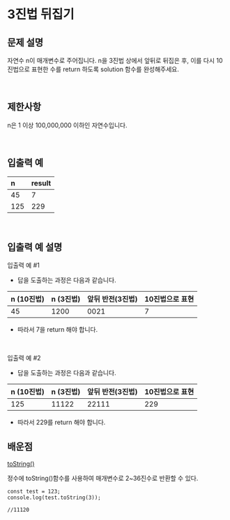 # 3진법 뒤집기

## 문제 설명
자연수 n이 매개변수로 주어집니다. n을 3진법 상에서 앞뒤로 뒤집은 후, 이를 다시 10진법으로 표현한 수를 return 하도록 solution 함수를 완성해주세요.

<br/>

## 제한사항
n은 1 이상 100,000,000 이하인 자연수입니다.

<br/>

## 입출력 예
|n|	result|
|:---|:---|
|45|	7|
|125|	229|

<br/>

## 입출력 예 설명
입출력 예 #1

- 답을 도출하는 과정은 다음과 같습니다.

|n (10진법)|	n (3진법)|	앞뒤 반전(3진법)	|10진법으로 표현|
|:---|:---|:---|:---|
|45|	1200|	0021|	7|
- 따라서 7을 return 해야 합니다.

<br/>

입출력 예 #2

- 답을 도출하는 과정은 다음과 같습니다.

|n (10진법)	|n (3진법)|	앞뒤 반전(3진법)|	10진법으로 표현|
|:---|:---|:---|:---|
|125	|11122	|22111	|229|
- 따라서 229를 return 해야 합니다.

## 배운점
[toString()](https://developer.mozilla.org/ko/docs/Web/JavaScript/Reference/Global_Objects/Object/toString#%EB%A7%A4%EA%B0%9C%EB%B3%80%EC%88%98)

정수에 toString()함수를 사용하여 매개변수로 2~36진수로 반환할 수 있다.

```
const test = 123;
console.log(test.toString(3));

//11120
```